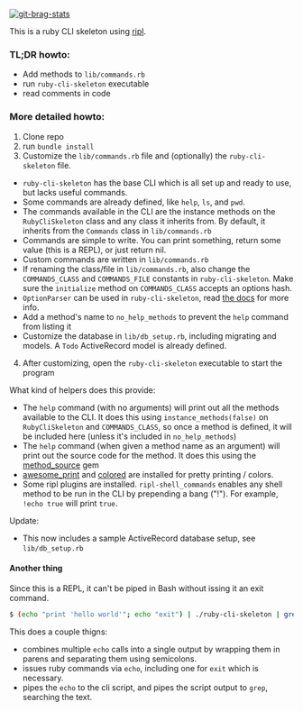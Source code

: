 [![git-brag-stats](https://labs.turbo.run/git-brag?user=maxleaner&repo=ruby-cli-skeleton&maxn=7)](https://github.com/turbo/git-brag)

This is a ruby CLI skeleton using [ripl](https://github.com/cldwalker/ripl).

### TL;DR howto:

- Add methods to `lib/commands.rb`
- run `ruby-cli-skeleton` executable
- read comments in code

### More detailed howto:

1. Clone repo
2. run `bundle install`
3. Customize the `lib/commands.rb` file and (optionally) the `ruby-cli-skeleton` file.
  - `ruby-cli-skeleton` has the base CLI which is all set up and ready to use, but lacks useful commands.
  - Some commands are already defined, like `help`, `ls`, and `pwd`.
  - The commands available in the CLI are the instance methods
    on the `RubyCliSkeleton` class and any class it inherits from.
    By default, it inherits from the `Commands` class in `lib/commands.rb`
  - Commands are simple to write. You can print something, return some value
    (this is a REPL), or just return nil.
  - Custom commands are written in `lib/commands.rb`
  - If renaming the class/file in `lib/commands.rb`, also change the `COMMANDS_CLASS`
    and `COMMANDS_FILE` constants in `ruby-cli-skeleton`. Make sure the `initialize` method
    on `COMMANDS_CLASS` accepts an options hash.
  - `OptionParser` can be used in `ruby-cli-skeleton`, read [the docs](http://ruby-doc.org/stdlib-2.3.0/libdoc/optparse/rdoc/OptionParser.html)
    for more info.
  - Add a method's name to `no_help_methods` to prevent the `help` command from listing it
  - Customize the database in `lib/db_setup.rb`, including migrating and models.
    A `Todo` ActiveRecord model is already defined.
4. After customizing, open the `ruby-cli-skeleton` executable to start the program

What kind of helpers does this provide:
  - The `help` command (with no arguments) will print out all the methods available to the CLI.
    It does this using `instance_methods(false)` on `RubyCliSkeleton` and `COMMANDS_CLASS`, so
    once a method is defined, it will be included here (unless it's included in `no_help_methods`)
  - The `help` command (when given a method name as an argument) will print out the
    source code for the method. It does this using the [method_source](https://github.com/banister/method_source) gem
  - [awesome_print](https://github.com/michaeldv/awesome_print/) and [colored](https://github.com/defunkt/colored) are installed for pretty printing / colors.
  - Some ripl plugins are installed. `ripl-shell_commands` enables any shell method to be run in the CLI by prepending a bang ("!").
    For example, `!echo true` will print `true`.

Update:
  - This now includes a sample ActiveRecord database setup, see `lib/db_setup.rb`


#### Another thing

Since this is a REPL, it can't be piped in Bash without issing it an exit command.

```bash
$ (echo "print 'hello world'"; echo "exit") | ./ruby-cli-skeleton | grep hello
```

This does a couple thigns:
  - combines multiple `echo` calls into a single output by wrapping them in parens and separating them using semicolons.
  - issues ruby commands via `echo`, including one for `exit` which is necessary.
  - pipes the `echo` to the cli script, and pipes the script output to `grep`, searching the text. 


